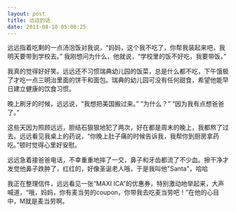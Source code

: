 ```yaml
---
layout: post
title: 远远的话
date: 2011-08-10 05:00:25
---
```




远远指着吃剩的一点汤泡饭对我说，“妈妈，这个我不吃了，你帮我装起来吧，我明天要带到学校去。”
我刚想问为什么，他就说，“学校里的饭不好吃，我要带饭。”

我真的觉得好好笑。远远还不习惯瑞典幼儿园的饭菜，总是什么都不吃，下午饿极了才吃一点三明治里面的饼干和面包。瑞典的幼儿园可没有任何甜食，希望他能早日建立健康的饮食习惯。

晚上刷牙的时候，远远说，“我想把美国搬过来。”
“为什么？”
“因为我有点想爸爸了。”


这些天因为照顾远远，胆结石狠狠地犯了两次，好在都是周末的晚上，我都熬了过去。远远看见我桌上的药说，“你晚上肚子痛的时候告诉我，我帮你到厨房拿药吃。”顿时觉得心里好安慰。


远远急着接爸爸电话，不幸重重地摔了一交，鼻子和牙齿都流了不少血。擦干净才发觉他鼻子跌肿了，红红的，好像圣诞老人哦，于是我叫他"Santa"，哈哈

我正在整理信件，远远看见一张“MAXI
ICA”的优惠券，特别激动地举起来，大声喊道，“哦，妈妈，你有麦当劳的coupon，你带我去吃麦当劳吧！”在他的心目中，M就是麦当劳啊。


